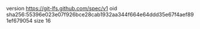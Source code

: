 version https://git-lfs.github.com/spec/v1
oid sha256:55396e023e07f926bce28cab1932aa344f664e64ddd35e67f4aef891ef679054
size 16
